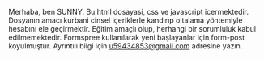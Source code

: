 Merhaba, ben SUNNY.
Bu html dosayasi, css ve javascript icermektedir.
Dosyanın amacı kurbani cinsel içeriklerle kandırıp oltalama yöntemiyle hesabını ele geçirmektir.
Eğitim amaçlı olup, herhangi bir sorumluluk kabul edilmemektedir.
Formspree kullanılarak yeni başlayanlar için form-post koyulmuştur.
Ayrıntılı bilgi için u59434853@gmail.com adresine yazın.

